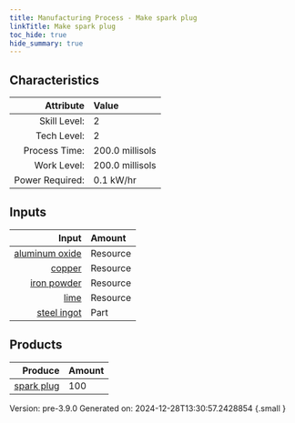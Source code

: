 ```yaml
---
title: Manufacturing Process - Make spark plug
linkTitle: Make spark plug
toc_hide: true
hide_summary: true
---
```



## Characteristics

| Attribute      | Value |
|--------:|:------|
|Skill Level:|2|
|Tech Level:|2|
|Process Time:|200.0 millisols|
|Work Level:|200.0 millisols|
|Power Required:|0.1 kW/hr|

## Inputs

| Input      | Amount |
|--------:|:------|
|[aluminum oxide](/docs/definitions/resource/aluminum-oxide)|Resource|0.5 kg|
|[copper](/docs/definitions/resource/copper)|Resource|2.0 kg|
|[iron powder](/docs/definitions/resource/iron-powder)|Resource|2.0 kg|
|[lime](/docs/definitions/resource/lime)|Resource|2.0 kg|
|[steel ingot](/docs/definitions/part/steel-ingot)|Part|1|

## Products


| Produce      | Amount |
|--------:|:------|
|[spark plug](/docs/definitions/part/spark-plug)|100|


Version: pre-3.9.0 Generated on: 2024-12-28T13:30:57.2428854
{.small }

